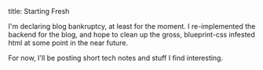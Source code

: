 title: Starting Fresh

I'm declaring blog bankruptcy, at least for the moment. I re-implemented the backend for the blog, and hope to clean up the gross, blueprint-css infested html at some point in the near future.

For now, I'll be posting short tech notes and stuff I find interesting.